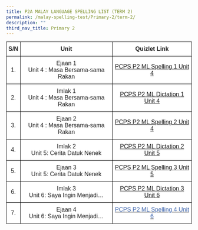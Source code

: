 ```yaml
---
title: P2A MALAY LANGUAGE SPELLING LIST (TERM 2)
permalink: /malay-spelling-test/Primary-2/term-2/
description: ""
third_nav_title: Primary 2
---
```

<style type="text/css">
.tg  {border-collapse:collapse;border-spacing:0;margin:0px auto;}
.tg td{border-color:black;border-style:solid;border-width:1px;font-family:Arial, sans-serif;font-size:14px;
  overflow:hidden;padding:10px 5px;word-break:normal;}
.tg th{border-color:black;border-style:solid;border-width:1px;font-family:Arial, sans-serif;font-size:14px;
  font-weight:normal;overflow:hidden;padding:10px 5px;word-break:normal;}
.tg .tg-cbnv{background-color:#FFF;color:#4067AE;font-size:16px;text-align:center;vertical-align:middle}
.tg .tg-4jzo{background-color:#FFF;color:#222;font-size:16px;text-align:center;vertical-align:middle}
.tg .tg-1zrx{background-color:#FFF;color:#222;font-size:16px;font-weight:bold;text-align:center;vertical-align:middle}
</style>
<table class="tg">
<tbody>
  <tr>
    <td class="tg-1zrx">S/N</td>
    <td class="tg-1zrx">Unit</td>
    <td class="tg-1zrx">Quizlet Link</td>
  </tr>
  <tr>
    <td class="tg-4jzo">1.          </td>
    <td class="tg-4jzo">Ejaan 1<br>Unit 4 : Masa Bersama-sama Rakan</td>
    <td class="tg-cbnv"><a href="https://quizlet.com/356071479/pcps-p2ml-spelling-1-unit-4-masa-bersama-sama-rakan">PCPS P2 ML Spelling 1 Unit 4</a></td>
  </tr>
  <tr>
    <td class="tg-4jzo">2.         </td>
    <td class="tg-4jzo">Imlak 1<br>Unit 4 : Masa Bersama-sama Rakan</td>
    <td class="tg-cbnv"><a href="https://quizlet.com/356071688/pcps-p2ml-dictation-1-unit-4-masa-bersama-sama-rakan">PCPS P2 ML Dictation 1 Unit 4</a></td>
  </tr>
  <tr>
    <td class="tg-4jzo">3.         </td>
    <td class="tg-4jzo">Ejaan 2<br>Unit 4 : Masa Bersama-sama Rakan</td>
    <td class="tg-cbnv"><a href="https://quizlet.com/356071768/pcps-p2ml-spelling-2-unit-4-masa-bersama-sama-rakan">PCPS P2 ML Spelling 2 Unit 4 </a></td>
  </tr>
  <tr>
    <td class="tg-4jzo">4.         </td>
    <td class="tg-4jzo">Imlak 2<br>Unit 5: Cerita Datuk Nenek<span style="background-color:transparent"> </span></td>
    <td class="tg-cbnv"><a href="https://quizlet.com/356071955/pcps-p2ml-dictation-2-unit-5-cerita-datuk-dan-nenek">PCPS P2 ML Dictation 2 Unit 5</a></td>
  </tr>
  <tr>
    <td class="tg-4jzo">5.         </td>
    <td class="tg-4jzo">Ejaan 3<br>Unit 5: Cerita Datuk Nenek</td>
    <td class="tg-cbnv"><a href="https://quizlet.com/356072144/pcps-p2ml-spelling-3-unit-5-cerita-datuk-dan-nenek"><span style="background-color:transparent">PCPS P2 ML Spelling 3 Unit 5 </span></a></td>
  </tr>
  <tr>
    <td class="tg-4jzo">6.         </td>
    <td class="tg-4jzo">Imlak 3<br>Unit 6: Saya Ingin Menjadi…</td>
    <td class="tg-cbnv"><a href="https://quizlet.com/356072351/pcps-p2ml-dictation-3-unit-6-saya-ingin-menjadi"><span style="background-color:transparent">PCPS P2 ML Dictation 3 Unit 6 </span></a></td>
  </tr>
  <tr>
    <td class="tg-4jzo">7.         </td>
    <td class="tg-4jzo">Ejaan 4<br>Unit 6: Saya Ingin Menjadi…</td>
    <td class="tg-cbnv"><a href="https://quizlet.com/356072544/pcps-p2ml-spelling-4-unit-6-saya-ingin-menjadi"><span style="text-decoration:none;color:#4067AE">PCPS P2 ML Spelling 4 Unit 6</span></a><span style="background-color:transparent"> </span></td>
  </tr>
</tbody>
</table>